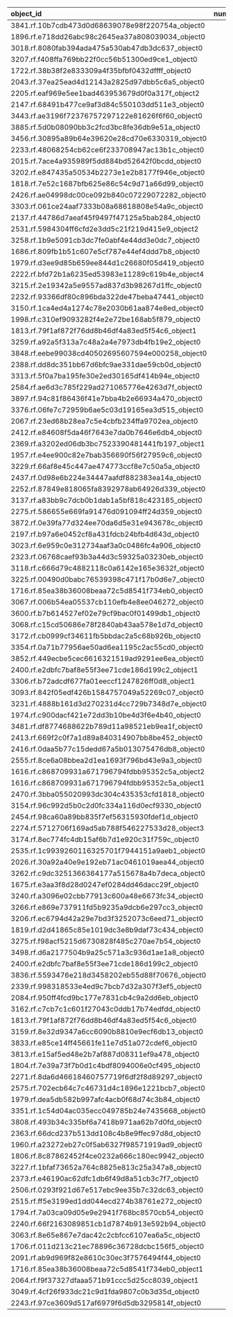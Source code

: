 | object_id                                        |   num_queries |   top1_rate |   top5_rate |   mean_rank |   median_rank |
|:-------------------------------------------------|--------------:|------------:|------------:|------------:|--------------:|
| 3841.rf.10b7cdb473d0d68639078e98f220754a_object0 |             3 |    1        |         1   |     1       |           1   |
| 1896.rf.e718dd26abc98c2645ea37a808039034_object0 |             2 |    1        |         1   |     1       |           1   |
| 3018.rf.8080fab394ada475a530ab47db3dc637_object0 |             2 |    1        |         1   |     1       |           1   |
| 3207.rf.f408ffa769bb22f0cc56b51300ed9ce1_object0 |             2 |    1        |         1   |     1       |           1   |
| 1722.rf.38b38f2e833309a4f35bfbf0432dffff_object0 |             1 |    1        |         1   |     1       |           1   |
| 2043.rf.37ea25ead4d12143a2825d97dbb5c6a5_object0 |             1 |    1        |         1   |     1       |           1   |
| 2205.rf.eaf969e5ee1bad463953679d0f0a317f_object2 |             1 |    1        |         1   |     1       |           1   |
| 2147.rf.68491b477ce9af3d84c550103dd511e3_object0 |             1 |    1        |         1   |     1       |           1   |
| 3443.rf.ae3196f72376757297122e81626f6f60_object0 |             1 |    1        |         1   |     1       |           1   |
| 3885.rf.5d0b08090bb3c2fcd3bc8fe36db9e51a_object0 |             1 |    1        |         1   |     1       |           1   |
| 3456.rf.30895a89b64e39620e28cd70e6330319_object0 |             1 |    1        |         1   |     1       |           1   |
| 2233.rf.48068254cb62ce6f233708947ac13b1c_object0 |             1 |    1        |         1   |     1       |           1   |
| 2015.rf.7ace4a935989f5dd884bd52642f0bcdd_object0 |             1 |    1        |         1   |     1       |           1   |
| 3202.rf.e847435a50534b2273e1e2b8177f946e_object0 |             1 |    1        |         1   |     1       |           1   |
| 1818.rf.7e52c1687bfb625e86c54c9d71a66d99_object0 |             1 |    1        |         1   |     1       |           1   |
| 2426.rf.ae04998dc00ce092b840c07229072282_object0 |             1 |    1        |         1   |     1       |           1   |
| 3303.rf.061ce24aaf7333b08a68618808e54a9c_object0 |             1 |    1        |         1   |     1       |           1   |
| 2137.rf.44786d7aeaf45f9497f47125a5bab284_object0 |             1 |    1        |         1   |     1       |           1   |
| 2531.rf.5984304ff6cfd2e3dd5c21f219d415e9_object2 |             1 |    1        |         1   |     1       |           1   |
| 3258.rf.1b9e5091cb3dc7fe0abf4e44dd3e0dc7_object0 |             1 |    1        |         1   |     1       |           1   |
| 1686.rf.809fb1b51c607e5cf787e44ef4ddd7b8_object0 |             1 |    1        |         1   |     1       |           1   |
| 1979.rf.d3ee9d85b659ee844d1c26680f05d419_object0 |             1 |    1        |         1   |     1       |           1   |
| 2222.rf.bfd72b1a6235ed53983e11289c619b4e_object4 |             1 |    1        |         1   |     1       |           1   |
| 3215.rf.2e19342a5e9557ad837d3b98267d1ffc_object0 |             1 |    1        |         1   |     1       |           1   |
| 2232.rf.93366df80c896bda322de47beba47441_object0 |             1 |    1        |         1   |     1       |           1   |
| 3150.rf.1ca4ed4a1274c78e2030b61aa874e8ed_object0 |             1 |    1        |         1   |     1       |           1   |
| 1998.rf.c310ef9093282f4e2e72be168ab5f879_object0 |             1 |    1        |         1   |     1       |           1   |
| 1813.rf.79f1af872f76dd8b46df4a83ed5f54c6_object1 |             1 |    1        |         1   |     1       |           1   |
| 3259.rf.a92a5f313a7c48a2a4e7973db4fb19e2_object0 |             1 |    1        |         1   |     1       |           1   |
| 3848.rf.eebe99038cd40502695607594e000258_object0 |             1 |    1        |         1   |     1       |           1   |
| 2388.rf.dd8dc351bb67d6bfc9ae331dae59cb0d_object0 |             1 |    1        |         1   |     1       |           1   |
| 3313.rf.5f0a7ba195fe30e2ed30165df414b94e_object0 |             1 |    1        |         1   |     1       |           1   |
| 2584.rf.ae6d3c785f229ad271065776e4263d7f_object0 |             1 |    1        |         1   |     1       |           1   |
| 3897.rf.94c81f86436f41e7bba4b2e66934a470_object0 |             1 |    1        |         1   |     1       |           1   |
| 3376.rf.06fe7c72959b6ae5c03d19165ea3d515_object0 |             1 |    1        |         1   |     1       |           1   |
| 2067.rf.23ed68b28ea7c5e4cbfb234ffa9702ea_object0 |             1 |    1        |         1   |     1       |           1   |
| 2412.rf.e84608f5da46f7643e7da0b7646e6db4_object0 |             1 |    1        |         1   |     1       |           1   |
| 2369.rf.a3202ed06db3bc7523390481441fb197_object1 |             1 |    1        |         1   |     1       |           1   |
| 1957.rf.e4ee900c82e7bab356690f56f27959c6_object0 |             1 |    1        |         1   |     1       |           1   |
| 3229.rf.66af8e45c447ae474773ccf8e7c50a5a_object0 |             1 |    1        |         1   |     1       |           1   |
| 2437.rf.0d98e6b224e34447aafdf882383ea14a_object0 |             1 |    1        |         1   |     1       |           1   |
| 2252.rf.87849e818065fa8392978ab64926d339_object0 |             1 |    1        |         1   |     1       |           1   |
| 3137.rf.a83bb9c7dcb0b1dab1a5bf818c423185_object0 |             1 |    1        |         1   |     1       |           1   |
| 2275.rf.586655e669fa91476d091094ff24d359_object0 |             1 |    1        |         1   |     1       |           1   |
| 3872.rf.0e39fa77d324ee70da6d5e31e943678c_object0 |             1 |    1        |         1   |     1       |           1   |
| 2197.rf.b97a6e0452cf8a431fdcb24bfb4d643d_object0 |             1 |    1        |         1   |     1       |           1   |
| 3023.rf.6e959c0e312734aaf3a0c0486fc4a906_object0 |             1 |    1        |         1   |     1       |           1   |
| 2323.rf.06768caef93b3a44d3c59325a03230eb_object0 |             1 |    1        |         1   |     1       |           1   |
| 3118.rf.c666d79c4882118c0a6142e165e3632f_object0 |             1 |    1        |         1   |     1       |           1   |
| 3225.rf.00490d0babc76539398c471f17b0d6e7_object0 |             1 |    1        |         1   |     1       |           1   |
| 1716.rf.85ea38b36008beaa72c5d8541f734eb0_object0 |             1 |    1        |         1   |     1       |           1   |
| 3067.rf.006b54ea05537cb110efb4e8ee046272_object0 |             1 |    1        |         1   |     1       |           1   |
| 3600.rf.b7b614527ef02e79cf9bac0f01499db1_object0 |             3 |    0.333333 |         1   |     2.66667 |           2   |
| 3068.rf.c15cd50686e78f2840ab43aa578e1d7d_object0 |             3 |    0        |         0   |    21.3333  |          14   |
| 3172.rf.cb0999cf34611fb5bbdac2a5c68b926b_object0 |             2 |    0        |         0   |     9.5     |           9.5 |
| 3354.rf.0a71b77956ae50ad6ea1195c2ac55cd0_object0 |             2 |    0        |         0   |    42.5     |          42.5 |
| 3852.rf.449ecbe5cec6616321519ad9291ee6ea_object0 |             2 |    0        |         0   |    51.5     |          51.5 |
| 2400.rf.e2dbfc7baf8e55f3ee71cde186d199c2_object1 |             2 |    0        |         0.5 |     6       |           6   |
| 3306.rf.b72adcdf677fa01eeccf1247826ff0d8_object1 |             2 |    0        |         0   |    13.5     |          13.5 |
| 3093.rf.842f05edf426b1584757049a52269c07_object0 |             1 |    0        |         0   |    18       |          18   |
| 3231.rf.4888b161d3d270231d4cc729b7348d7e_object0 |             1 |    0        |         1   |     3       |           3   |
| 1974.rf.c900dacf421e72dd3b10be4d3f6e4b40_object0 |             1 |    0        |         1   |     3       |           3   |
| 3481.rf.df8774688622b789d11a98521eb9ea1f_object0 |             1 |    0        |         1   |     5       |           5   |
| 2413.rf.669f2c0f7a1d89a840314907bb8be452_object0 |             1 |    0        |         1   |     4       |           4   |
| 2416.rf.0daa5b77c15dedd67a5b013075476db8_object0 |             1 |    0        |         0   |     7       |           7   |
| 2555.rf.8ce6a08bbea2d1ea1693f796bd43e9a3_object0 |             1 |    0        |         1   |     3       |           3   |
| 1616.rf.c868709931a671796794fdbb95352c5a_object2 |             1 |    0        |         0   |    13       |          13   |
| 1616.rf.c868709931a671796794fdbb95352c5a_object1 |             1 |    0        |         0   |    33       |          33   |
| 2470.rf.3bba055020993dc304c435353cfd1818_object0 |             1 |    0        |         0   |    17       |          17   |
| 3154.rf.96c992d5b0c2d0fc334a116d0ecf9330_object0 |             1 |    0        |         0   |    75       |          75   |
| 2454.rf.98ca60a89bb835f7ef56315930fdef1d_object0 |             1 |    0        |         0   |    13       |          13   |
| 2274.rf.5712706f169ad5ab788f546227533d28_object3 |             1 |    0        |         0   |    39       |          39   |
| 3174.rf.8ec774fc4db15af6b7d1e920c31f759c_object0 |             1 |    0        |         0   |    64       |          64   |
| 2535.rf.1c9939260116325701f7944151a9aeb1_object0 |             1 |    0        |         0   |    59       |          59   |
| 2026.rf.30a92a40e9e192eb71ac0461019aea44_object0 |             1 |    0        |         1   |     2       |           2   |
| 3262.rf.c9dc3251366364177a515678a4b7deca_object0 |             1 |    0        |         0   |    23       |          23   |
| 1675.rf.e3aa3f8d28d0247ef0284dd46dacc29f_object0 |             1 |    0        |         0   |    10       |          10   |
| 3240.rf.a3096e02cbb77913c600a48e6673fc34_object0 |             1 |    0        |         0   |    36       |          36   |
| 3266.rf.e869e737911fd5b9235a9dcb6e297cc3_object0 |             1 |    0        |         0   |    19       |          19   |
| 3206.rf.ec6794d42a29e7bd3f3252073c6eed71_object0 |             1 |    0        |         1   |     2       |           2   |
| 1819.rf.d2d41865c85e1019dc3e8b9daf73c434_object0 |             1 |    0        |         0   |    23       |          23   |
| 3275.rf.f98acf5215d6730828f485c270ae7b54_object0 |             1 |    0        |         0   |    10       |          10   |
| 3498.rf.d6a2177504b9a25c571a3c936d1ae1a8_object0 |             1 |    0        |         0   |    30       |          30   |
| 2400.rf.e2dbfc7baf8e55f3ee71cde186d199c2_object0 |             1 |    0        |         0   |    13       |          13   |
| 3836.rf.5593476e218d3458202eb55d88f70676_object0 |             1 |    0        |         1   |     3       |           3   |
| 2339.rf.998318533e4ed9c7bcb7d32a307f3ef5_object0 |             1 |    0        |         0   |    86       |          86   |
| 2084.rf.950ff4fcd9bc177e7831cb4c9a2dd6eb_object0 |             1 |    0        |         1   |     3       |           3   |
| 3162.rf.c7cb7c1c601f27043c0ddb17b74edfdd_object0 |             1 |    0        |         1   |     4       |           4   |
| 1813.rf.79f1af872f76dd8b46df4a83ed5f54c6_object0 |             1 |    0        |         1   |     5       |           5   |
| 3159.rf.8e32d9347a6cc6090b8810e9ecf6db13_object0 |             1 |    0        |         1   |     4       |           4   |
| 3833.rf.e85ce14ff45661fe11e7d51a072cdef6_object0 |             1 |    0        |         0   |     6       |           6   |
| 3813.rf.e15af5ed48e2b7af887d08311ef9a478_object0 |             1 |    0        |         0   |    16       |          16   |
| 1804.rf.7e39a73f7b0d1c4bdf8094006e0cf495_object0 |             1 |    0        |         0   |    10       |          10   |
| 2271.rf.8da6d46618460757719f6df2f8d89297_object0 |             1 |    0        |         1   |     5       |           5   |
| 2575.rf.702ecb64c7c46731d4c1896e1221bcb7_object0 |             1 |    0        |         1   |     5       |           5   |
| 1979.rf.dea5db582b997afc4acb0f68d74c3b84_object0 |             1 |    0        |         1   |     2       |           2   |
| 3351.rf.1c54d04ac035ecc049785b24e7435668_object0 |             1 |    0        |         0   |     6       |           6   |
| 3808.rf.493b34c335bf6a7418b971aa62b7d0fd_object0 |             1 |    0        |         0   |    18       |          18   |
| 2363.rf.66dcd237b513dd108c4b8e9ffec97d8d_object0 |             1 |    0        |         1   |     4       |           4   |
| 1960.rf.a23272eb27c0f5ab6327f98571919ad9_object0 |             1 |    0        |         0   |     9       |           9   |
| 1806.rf.8c87862452f4ce0232a666c180ec9942_object0 |             1 |    0        |         1   |     2       |           2   |
| 3227.rf.1bfaf73652a764c8825e813c25a347a8_object0 |             1 |    0        |         1   |     2       |           2   |
| 2373.rf.e46190ac62dfc1db6f49d8a51cb3c7f7_object0 |             1 |    0        |         0   |    13       |          13   |
| 2506.rf.0293f921d67e517ebc9ee35b7c32dc63_object0 |             1 |    0        |         0   |    10       |          10   |
| 2515.rf.ff5e3199ed1dd044ecd274b38761e272_object0 |             1 |    0        |         0   |     7       |           7   |
| 1794.rf.7a03ca09d05e9e2941f768bc8570cb54_object0 |             1 |    0        |         1   |     2       |           2   |
| 2240.rf.66f2163089851cb1d7874b913e592b94_object0 |             1 |    0        |         0   |    47       |          47   |
| 3063.rf.8e65e867e7dac42c2cbfcc6107ea6a5c_object0 |             1 |    0        |         1   |     5       |           5   |
| 1706.rf.011d213c21ec78896c36728dcbc156f5_object0 |             1 |    0        |         1   |     4       |           4   |
| 2091.rf.ab9d969f82e8610c30ec3f7576494f44_object0 |             1 |    0        |         0   |    10       |          10   |
| 1716.rf.85ea38b36008beaa72c5d8541f734eb0_object1 |             1 |    0        |         1   |     2       |           2   |
| 2064.rf.f9f37327dfaaa571b91ccc5d25cc8039_object1 |             1 |    0        |         0   |     6       |           6   |
| 3049.rf.4cf26f933dc21c9d1fda9807c0b3d35d_object0 |             1 |    0        |         0   |    27       |          27   |
| 2243.rf.97ce3609d517af6979f6d5db3295814f_object0 |             1 |    0        |         1   |     2       |           2   |